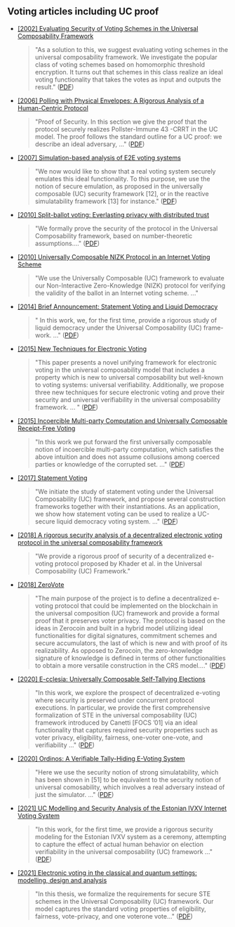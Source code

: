 Voting articles including UC proof
---------------

- [[2002] Evaluating Security of Voting Schemes in the Universal Composability Framework](https://eprint.iacr.org/2002/002)

	> "As a solution to this, we suggest evaluating voting schemes in the universal composability framework. We investigate the popular class of voting schemes based on homomorphic threshold encryption. It turns out that schemes in this class realize an ideal voting functionality that takes the votes as input and outputs the result." ([PDF](https://eprint.iacr.org/2002/002.pdf))

- [[2006] Polling with Physical Envelopes: A Rigorous Analysis of a Human-Centric Protocol](https://link.springer.com/chapter/10.1007/11761679_7)

	> "Proof of Security. In this section we give the proof that the protocol securely realizes Pollster-Immune 43 -CRRT in the UC model. The proof follows the standard outline for a UC proof: we describe an ideal adversary, ..." ([PDF](https://www.iacr.org/archive/eurocrypt2006/40040089/40040089.pdf))

- [[2007] Simulation-based analysis of E2E voting systems](https://dl.acm.org/doi/10.5555/1787456.1787473)

	> "We now would like to show that a real voting system securely emulates this ideal functionality. To this purpose, we use the notion of secure emulation, as proposed in the universally composable (UC) security framework [12], or in the reactive simulatability framework [13] for instance." ([PDF](https://drops.dagstuhl.de/opus/volltexte/2008/1297/pdf/07311.deMarneffeOlivier.Paper.1297.pdf))

- [[2010] Split-ballot voting: Everlasting privacy with distributed trust](https://dl.acm.org/doi/10.1145/1698750.1698756)

	> "We formally prove the security of the protocol in the Universal Composability framework, based on number-theoretic assumptions...." ([PDF](https://www.wisdom.weizmann.ac.il/~naor/PAPERS/split.pdf))

- [[2010] Universally Composable NIZK Protocol in an Internet Voting Scheme](https://link.springer.com/chapter/10.1007/978-3-642-22444-7_10)

	> "We use the Universally Composable (UC) framework to evaluate our Non-Interactive Zero-Knowledge (NIZK) protocol for verifying the validity of the ballot in an Internet voting scheme. ..."

- [[2014] Brief Announcement: Statement Voting and Liquid Democracy](https://dl.acm.org/doi/10.1145/3087801.3087868)

	> " In this work, we, for the first time, provide a rigorous study of liquid democracy under the Universal Composability (UC) frame- work. ..." ([PDF](https://eprints.lancs.ac.uk/id/eprint/86861/1/liquid.pdf))

- [[2015] New Techniques for Electronic Voting](https://www.usenix.org/conference/jets15/workshop-program/presentation/szepieniec)

	> "This paper presents a novel unifying framework for electronic voting in the universal composability model that includes a property which is new to universal composability but well-known to voting systems: universal verifiability. Additionally, we propose three new techniques for secure electronic voting and prove their security and universal verifiability in the universal composability framework. ... " ([PDF](https://www.usenix.org/system/files/conference/jets15/jets_0302-szepieniec.pdf))


- [[2015] Incoercible Multi-party Computation and Universally Composable Receipt-Free Voting](https://link.springer.com/chapter/10.1007/978-3-662-48000-7_37)
	
	> "In this work we put forward the first universally composable notion of incoercible multi-party computation, which satisfies the above intuition and does not assume collusions among coerced parties or knowledge of the corrupted set. ..." ([PDF](https://web.cs.ucla.edu/~rafail/PUBLIC/182.pdf))

- [[2017] Statement Voting](https://eprint.iacr.org/2017/616)

	> "We initiate the study of statement voting under the Universal Composability (UC) framework, and propose several construction frameworks together with their instantiations. As an application, we show how statement voting can be used to realize a UC-secure liquid democracy voting system. ..." ([PDF](https://eprint.iacr.org/2017/616.pdf))

- [[2018] A rigorous security analysis of a decentralized electronic voting protocol in the universal composability framework](https://www.sciencedirect.com/science/article/abs/pii/S221421261830231X)

	> "We provide a rigorous proof of security of a decentralized e-voting protocol proposed by Khader et al. in the Universal Composability (UC) Framework."

- [[2018] ZeroVote](https://project-archive.inf.ed.ac.uk/ug4/20181065/ug4_proj.pdf)

	>"The main purpose of the project is to define a decentralized e-voting protocol
that could be implemented on the blockchain in the universal composition (UC)
framework and provide a formal proof that it preserves voter privacy. The protocol is based on the ideas in Zerocoin and built in a hybrid model utilizing ideal functionalities for digital signatures, commitment schemes and secure
accumulators, the last of which is new and with proof of its realizability. As opposed to Zerocoin, the zero-knowledge signature of knowledge is defined in terms
of other functionalities to obtain a more versatile construction in the CRS model...." ([PDF](https://project-archive.inf.ed.ac.uk/ug4/20181065/ug4_proj.pdf))

- [[2020] E-cclesia: Universally Composable Self-Tallying Elections](https://eprint.iacr.org/2020/513)
	
	> "In this work, we explore the prospect of decentralized e-voting where security is preserved under concurrent protocol executions. In particular, we provide the first comprehensive formalization of STE in the universal composability (UC) framework introduced by Canetti [FOCS ’01] via an ideal functionality that captures required security properties such as voter privacy, eligibility, fairness, one-voter one-vote, and verifiability ..." ([PDF](https://eprint.iacr.org/2020/513.pdf))

- [[2020] Ordinos: A Verifiable Tally-Hiding E-Voting System](https://eprint.iacr.org/2020/405)

	> "Here we use the security notion of strong simulatability, which has been shown in [51] to be equivalent to the security notion of universal comosability, which involves a real adversary instead of just the simulator. ..." ([PDF](https://eprint.iacr.org/2020/405.pdf))

- [[2021] UC Modelling and Security Analysis of the Estonian IVXV Internet Voting System](https://arxiv.org/abs/2109.01994)

	> "In this work, for the first time, we provide a rigorous security modeling for the Estonian IVXV system as a ceremony, attempting to capture the effect of actual human behavior on election verifiability in the universal composability (UC) framework ..."([PDF](https://arxiv.org/pdf/2109.01994.pdf))

- [[2021] Electronic voting in the classical and quantum settings: modelling, design and analysis](https://era.ed.ac.uk/handle/1842/38344)

	> "In this thesis, we formalize the requirements for secure STE schemes in the Universal Composability (UC) framework. Our model captures the standard voting properties of eligibility, fairness, vote-privacy, and one voterone vote..." ([PDF](https://era.ed.ac.uk/bitstream/handle/1842/38344/Lamprou2021.pdf))

